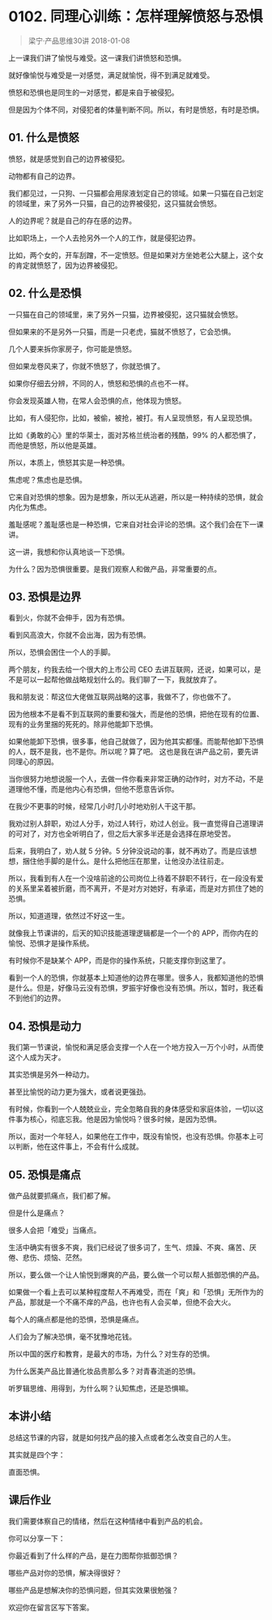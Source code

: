 # 0102. 同理心训练：怎样理解愤怒与恐惧
> 梁宁·产品思维30讲
2018-01-08

上一课我们讲了愉悦与难受。这一课我们讲愤怒和恐惧。

就好像愉悦与难受是一对感觉，满足就愉悦，得不到满足就难受。

愤怒和恐惧也是同生的一对感觉，都是来自于被侵犯。

但是因为个体不同，对侵犯者的体量判断不同。所以，有时是愤怒，有时是恐惧。

## 01. 什么是愤怒

愤怒，就是感觉到自己的边界被侵犯。

动物都有自己的边界。

我们都见过，一只狗、一只猫都会用尿液划定自己的领域。如果一只猫在自己划定的领域里，来了另外一只猫，自己的边界被侵犯，这只猫就会愤怒。

人的边界呢？就是自己的存在感的边界。

比如职场上，一个人去抢另外一个人的工作，就是侵犯边界。

比如，两个女的，开车刮蹭，不一定愤怒。但是如果对方坐她老公大腿上，这个女的肯定就愤怒了，因为边界被侵犯。

## 02. 什么是恐惧

一只猫在自己的领域里，来了另外一只猫，边界被侵犯，这只猫就会愤怒。

但如果来的不是另外一只猫，而是一只老虎，猫就不愤怒了，它会恐惧。

几个人要来拆你家房子，你可能是愤怒。

但如果龙卷风来了，你就不愤怒了，你就恐惧了。

如果你仔细去分辨，不同的人，愤怒和恐惧的点也不一样。

你会发现英雄人物，在常人会恐惧的点，他体现为愤怒。

比如，有人侵犯你，比如，被偷，被抢，被打。有人呈现愤怒，有人呈现恐惧。

比如《勇敢的心》里的华莱士，面对苏格兰统治者的残酷，99% 的人都恐惧了，而他是愤怒，所以他是英雄。

所以，本质上，愤怒其实是一种恐惧。

焦虑呢？焦虑也是恐惧。

它来自对恐惧的想象。因为是想象，所以无从逃避，所以是一种持续的恐惧，就会内化为焦虑。

羞耻感呢？羞耻感也是一种恐惧，它来自对社会评论的恐惧。这个我们会在下一课讲。

这一讲，我想和你认真地谈一下恐惧。

为什么？因为恐惧很重要。是我们观察人和做产品，非常重要的点。

## 03. 恐惧是边界

看到火，你就不会伸手，因为有恐惧。

看到风高浪大，你就不会出海，因为有恐惧。

所以，恐惧会困住一个人的手脚。

两个朋友，约我去给一个很大的上市公司 CEO 去讲互联网，还说，如果可以，是不是可以一起帮他做战略规划什么的。我们聊了一下，我就放弃了。

我和朋友说：帮这位大佬做互联网战略的这事，我做不了，你也做不了。

因为他根本不是看不到互联网的重要和强大，而是他的恐惧，把他在现有的位置、现有的业务里捆的死死的。除非他能卸下恐惧。

如果他能卸下恐惧，很多事，他自己就做了，因为他其实都懂。而能帮他卸下恐惧的人，既不是我，也不是你。所以呢？算了吧。
这也是我在讲产品之前，要先讲同理心的原因。

当你很努力地想说服一个人，去做一件你看来非常正确的动作时，对方不动，不是道理他不懂，而是他内心有恐惧，但他不愿意告诉你。

在我少不更事的时候，经常几小时几小时地劝别人干这干那。

我劝过别人辞职，劝过人分手，劝过人转行，劝过人创业。我一直觉得自己道理讲的可对了，对方也全听明白了，但之后大家多半还是会选择在原地受苦。

后来，我明白了，劝人就 5 分钟。5 分钟没说动的事，就不再劝了。而是应该想想，捆住他手脚的是什么。是什么把他压在那里，让他没办法往前走。

所以，我看到有人在一个没啥前途的公司岗位上待着不辞职不转行，在一段没有爱的关系里呆着被折磨，而不离开，不是对方对她好，有承诺，而是对方抓住了她的恐惧。

所以，知道道理，依然过不好这一生。

就像我上节课讲的，后天的知识技能道理逻辑都是一个一个的 APP，而你内在的愉悦、恐惧才是操作系统。

有时候你不是缺某个 APP，而是你的操作系统，只能支撑你到这里了。

看到一个人的恐惧，你就基本上知道他的边界在哪里。很多人，我都知道他的恐惧是什么。但是，好像马云没有恐惧，罗振宇好像也没有恐惧。所以，暂时，我还看不到他们的边界。

## 04. 恐惧是动力

我们第一节课说，愉悦和满足感会支撑一个人在一个地方投入一万个小时，从而使这个人成为天才。

其实恐惧是另外一种动力。

甚至比愉悦的动力更为强大，或者说更强劲。

有时候，你看到一个人兢兢业业，完全忽略自我的身体感受和家庭体验，一切以这件事为核心，彻底忘我。他是因为愉悦吗？很多时候，是因为恐惧。

所以，面对一个年轻人，如果他在工作中，既没有愉悦，也没有恐惧。你基本上可以判断，他在这件事上，不会有什么成就。

## 05. 恐惧是痛点

做产品就要抓痛点，我们都了解。

但是什么是痛点？

很多人会把「难受」当痛点。

生活中确实有很多不爽，我们已经说了很多词了，生气、烦躁、不爽、痛苦、厌倦、悲伤、烦恼、茫然。

所以，要么做一个让人愉悦到爆爽的产品，要么做一个可以帮人抵御恐惧的产品。

如果做一个看上去可以某种程度帮人不再难受，而在「爽」和「恐惧」无所作为的产品，那就是一个不痛不痒的产品，也许也有人会买单，但绝不会大火。

每个人的痛点都是他的恐惧，恐惧是痛点。

人们会为了解决恐惧，毫不犹豫地花钱。

所以中国的医疗和教育，是最大的市场，为什么？对生存的恐惧。

为什么医美产品比普通化妆品贵那么多？对青春流逝的恐惧。

听罗辑思维、用得到，为什么啊？认知焦虑，还是恐惧嘛。

## 本讲小结

总结这节课的内容，就是如何找产品的接入点或者怎么改变自己的人生。

其实就是四个字：

直面恐惧。

## 课后作业

我们需要体察自己的情绪，然后在这种情绪中看到产品的机会。

你可以分享一下：

你最近看到了什么样的产品，是在力图帮你抵御恐惧？

哪些产品对你的恐惧，解决得很好？

哪些产品是想解决你的恐惧问题，但其实效果很勉强？

欢迎你在留言区写下答案。

